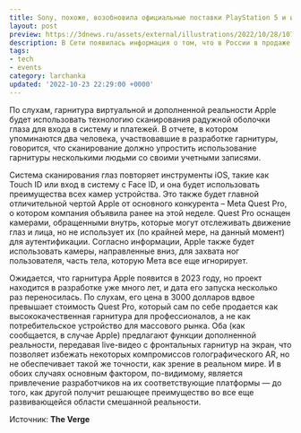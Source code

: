 ```yaml
---
title: Sony, похоже, возобновила официальные поставки PlayStation 5 и игр в Россию
layout: post
preview: https://3dnews.ru/assets/external/illustrations/2022/10/28/1076518/sony.jpg
description: В Сети появилась информация о том, что в России в продаже появились консоли PlayStation 5, сертифицированные «Ростестом».
tags:
- tech
- events
category: larchanka
updated: '2022-10-23 22:29:00 +0000'
---
```


По слухам, гарнитура виртуальной и дополненной реальности Apple будет использовать технологию сканирования радужной оболочки глаза для входа в систему и платежей. В отчете, в котором упоминаются два человека, участвовавшие в разработке гарнитуры, говорится, что сканирование должно упростить использование гарнитуры несколькими людьми со своими учетными записями.

Система сканирования глаз повторяет инструменты iOS, такие как Touch ID или вход в систему с Face ID, и она будет использовать преимущества всех камер устройства. Это также будет главной отличительной чертой Apple от основного конкурента – Meta Quest Pro, о котором компания объявила ранее на этой неделе. Quest Pro оснащен камерами, обращенными внутрь, которые могут отслеживать движение глаз и лица, но не использует их (по крайней мере, на данный момент) для аутентификации. Согласно информации, Apple также будет использовать камеры, направленные вниз, для захвата ног пользователя, часть тела, которую Мета все еще игнорирует.

Ожидается, что гарнитура Apple появится в 2023 году, но проект находится в разработке уже много лет, и дата его запуска несколько раз переносилась. По слухам, его цена в 3000 долларов вдвое превышает стоимость Quest Pro, который сам по себе продается как высококачественная гарнитура для профессионалов, а не как потребительское устройство для массового рынка. Оба (как сообщается, в случае Apple) предлагают функции дополненной реальности, передавая live-видео с фронтальных гарнитур на экран, что позволяет избежать некоторых компромиссов голографического AR, но не обеспечивает такой же точности, как зрение в реальном мире. И в обоих случаях основным фактором, по-видимому, является привлечение разработчиков на их соответствующие платформы — до того, как другой получит решающее преимущество во все еще развивающейся области смешанной реальности.

Источник: **The Verge**
